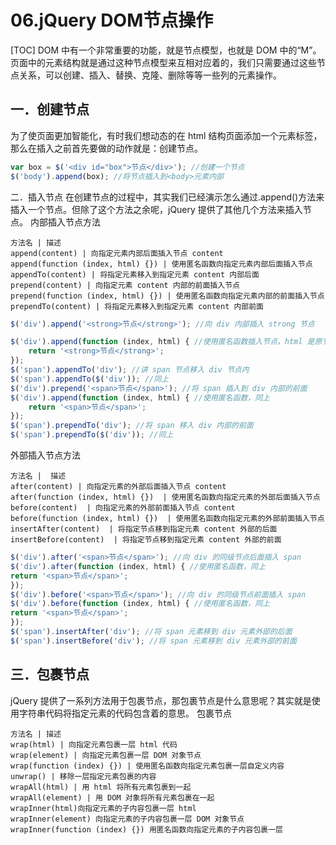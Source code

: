 # 06.jQuery DOM节点操作
[TOC]
DOM 中有一个非常重要的功能，就是节点模型，也就是 DOM 中的“M”。页面中的元素结构就是通过这种节点模型来互相对应着的，我们只需要通过这些节点关系，可以创建、插入、替换、克隆、删除等等一些列的元素操作。
## 一．创建节点
为了使页面更加智能化，有时我们想动态的在 html 结构页面添加一个元素标签，那么在插入之前首先要做的动作就是：创建节点。
```javascript
var box = $('<div id="box">节点</div>'); //创建一个节点
$('body').append(box); //将节点插入到<body>元素内部
```
二．插入节点
在创建节点的过程中，其实我们已经演示怎么通过.append()方法来插入一个节点。但除了这个方法之余呢，jQuery 提供了其他几个方法来插入节点。
内部插入节点方法
```table
方法名 | 描述
append(content) | 向指定元素内部后面插入节点 content
append(function (index, html) {}) | 使用匿名函数向指定元素内部后面插入节点
appendTo(content) | 将指定元素移入到指定元素 content 内部后面
prepend(content) | 向指定元素 content 内部的前面插入节点
prepend(function (index, html) {}) | 使用匿名函数向指定元素内部的前面插入节点
prependTo(content) | 将指定元素移入到指定元素 content 内部前面
```
```javascript
$('div').append('<strong>节点</strong>'); //向 div 内部插入 strong 节点

$('div').append(function (index, html) { //使用匿名函数插入节点，html 是原节点
    return '<strong>节点</strong>';
});
$('span').appendTo('div'); //讲 span 节点移入 div 节点内
$('span').appendTo($('div')); //同上
$('div').prepend('<span>节点</span>'); //将 span 插入到 div 内部的前面
$('div').append(function (index, html) { //使用匿名函数，同上
    return '<span>节点</span>';
});
$('span').prependTo('div'); //将 span 移入 div 内部的前面
$('span').prependTo($('div')); //同上
```
外部插入节点方法
```table
方法名 |  描述
after(content) | 向指定元素的外部后面插入节点 content
after(function (index, html) {})  | 使用匿名函数向指定元素的外部后面插入节点
before(content)  | 向指定元素的外部前面插入节点 content
before(function (index, html) {})  | 使用匿名函数向指定元素的外部前面插入节点
insertAfter(content)  | 将指定节点移到指定元素 content 外部的后面
insertBefore(content)  | 将指定节点移到指定元素 content 外部的前面
```
```javascript
$('div').after('<span>节点</span>'); //向 div 的同级节点后面插入 span
$('div').after(function (index, html) { //使用匿名函数，同上
return '<span>节点</span>';
});
$('div').before('<span>节点</span>'); //向 div 的同级节点前面插入 span
$('div').before(function (index, html) { //使用匿名函数，同上
return '<span>节点</span>';
});
$('span').insertAfter('div'); //将 span 元素移到 div 元素外部的后面
$('span').insertBefore('div'); //将 span 元素移到 div 元素外部的前面
```
## 三．包裹节点
jQuery 提供了一系列方法用于包裹节点，那包裹节点是什么意思呢？其实就是使用字符串代码将指定元素的代码包含着的意思。
包裹节点
```table
方法名 | 描述
wrap(html) | 向指定元素包裹一层 html 代码
wrap(element) | 向指定元素包裹一层 DOM 对象节点
wrap(function (index) {}) | 使用匿名函数向指定元素包裹一层自定义内容
unwrap() | 移除一层指定元素包裹的内容
wrapAll(html) | 用 html 将所有元素包裹到一起
wrapAll(element) | 用 DOM 对象将所有元素包裹在一起
wrapInner(html)向指定元素的子内容包裹一层 html
wrapInner(element) 向指定元素的子内容包裹一层 DOM 对象节点
wrapInner(function (index) {}) 用匿名函数向指定元素的子内容包裹一层
```